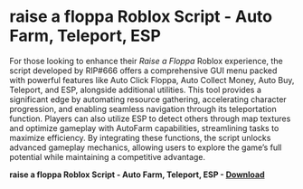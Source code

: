 <h1>raise a floppa Roblox Script - Auto Farm, Teleport, ESP</h1>

For those looking to enhance their *Raise a Floppa* Roblox experience, the script developed by RIP#666 offers a comprehensive GUI menu packed with powerful features like Auto Click Floppa, Auto Collect Money, Auto Buy, Teleport, and ESP, alongside additional utilities. This tool provides a significant edge by automating resource gathering, accelerating character progression, and enabling seamless navigation through its teleportation function. Players can also utilize ESP to detect others through map textures and optimize gameplay with AutoFarm capabilities, streamlining tasks to maximize efficiency. By integrating these functions, the script unlocks advanced gameplay mechanics, allowing users to explore the game’s full potential while maintaining a competitive advantage.

**raise a floppa Roblox Script - Auto Farm, Teleport, ESP - [Download](https://www.dlgram.com/public/files/api.php?shortened=YQRmaB)**


